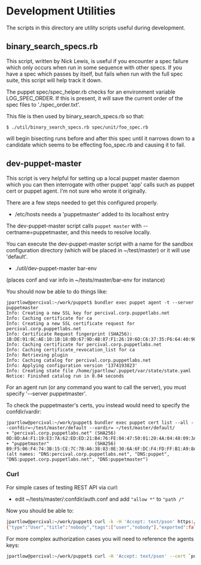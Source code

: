 Development Utilities
=====================

The scripts in this directory are utility scripts useful during development.

binary_search_specs.rb
----------------------

This script, written by Nick Lewis, is useful if you encounter a spec failure which only occurs when run in some sequence with other specs.  If you have a spec which passes by itself, but fails when run with the full spec suite, this script will help track it down.

The puppet spec/spec_helper.rb checks for an environment variable LOG_SPEC_ORDER.  If this is present, it will save the current order of the spec files to './spec_order.txt'.

This file is then used by binary_search_specs.rb so that:

    $ ./util/binary_search_specs.rb spec/unit/foo_spec.rb

will begin bisecting runs before and after this spec until it narrows down to a candidate which seems to be effecting foo_spec.rb and causing it to fail.

dev-puppet-master
-----------------

This script is very helpful for setting up a local puppet master daemon which you can then interrogate with other puppet 'app' calls such as puppet cert or puppet agent.  I'm not sure who wrote it originally.

There are a few steps needed to get this configured properly.

* /etc/hosts needs a 'puppetmaster' added to its localhost entry

The dev-puppet-master script calls `puppet master` with --certname=puppetmaster, and this needs to resolve locally.

You can execute the dev-puppet-master script with a name for the sandbox configuration directory (which will be placed in ~/test/master) or it will use 'default'.

* ./util/dev-puppet-master bar-env

(places conf and var info in ~/tests/master/bar-env for instance)

You should now be able to do things like:

    jpartlow@percival:~/work/puppet$ bundler exec puppet agent -t --server puppetmaster
    Info: Creating a new SSL key for percival.corp.puppetlabs.net
    Info: Caching certificate for ca
    Info: Creating a new SSL certificate request for percival.corp.puppetlabs.net
    Info: Certificate Request fingerprint (SHA256): 1B:DE:91:8C:AE:10:1B:18:0D:67:9D:4B:87:F1:26:19:6D:C6:37:35:F6:64:40:90:CF:FC:BE:8F:6F:C9:8D:D4
    Info: Caching certificate for percival.corp.puppetlabs.net
    Info: Caching certificate_revocation_list for ca
    Info: Retrieving plugin
    Info: Caching catalog for percival.corp.puppetlabs.net
    Info: Applying configuration version '1374193823'
    Info: Creating state file /home/jpartlow/.puppet/var/state/state.yaml
    Notice: Finished catalog run in 0.04 seconds

For an agent run (or any command you want to call the server), you must specify '--server puppetmaster'.

To check the puppetmaster's certs, you instead would need to specify the confdir/vardir:

    jpartlow@percival:~/work/puppet$ bundler exec puppet cert list --all --confdir=~/test/master/default --vardir= ~/test/master/default/
    + "percival.corp.puppetlabs.net" (SHA256) 0D:8D:A4:F1:19:E3:7A:62:ED:ED:21:B4:76:FE:04:47:50:01:20:4A:04:48:09:3A:1A:98:86:4A:08:8D:46:F0
    + "puppetmaster"                 (SHA256) B9:F5:06:F4:74:3B:15:CE:7C:7B:A6:38:83:0E:30:6A:6F:DC:F4:FD:FF:B1:A9:8A:35:12:90:10:26:46:C2:A6 (alt names: "DNS:percival.corp.puppetlabs.net", "DNS:puppet", "DNS:puppet.corp.puppetlabs.net", "DNS:puppetmaster")

### Curl

For simple cases of testing REST API via curl:

* edit ~/tests/master/:confdir/auth.conf and add `"allow *"` to `"path /"`

Now you should be able to:

```bash
jpartlow@percival:~/work/puppet$ curl -k -H 'Accept: text/pson' https://puppetmaster:8140/main/resource/user/nobody
{"type":"User","title":"nobody","tags":["user","nobody"],"exported":false,"parameters":{"making_sure":"present","home":"/nonexistent","uid":65534,"gid":65534,"comment":"nobody","shell":"/bin/sh","groups":[],"expiry":"absent","provider":"useradd","membership":"minimum","role_membership":"minimum","auth_membership":"minimum","profile_membership":"minimum","key_membership":"minimum","attribute_membership":"minimum","loglevel":"notice"}}
```

For more complex authorization cases you will need to reference the agents keys:

```bash
jpartlow@percival:~/work/puppet$ curl -H 'Accept: text/pson' --cert `puppet agent --configprint hostcert` --key `be puppet agent --configprint hostprivkey` --cacert `be puppet agent --configprint localcacert` https://puppetmaster:8140/foo/node/percival.corp.puppetlabs.net
```
